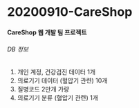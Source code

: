 # 20200910-CareShop

#### CareShop 웹 개발 팀 프로젝트


###### DB 정보
1. 개인 계정, 건강검진 데이터 1개
2. 의료기기 데이터 (혈압기 관련) 10개
3. 질병코드 2만개 가량
4. 의료기기 분류 (혈압기 관련) 1개
